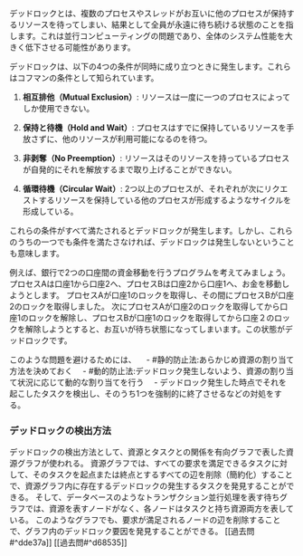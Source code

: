 デッドロックとは、複数のプロセスやスレッドがお互いに他のプロセスが保持するリソースを待ってしまい、結果として全員が永遠に待ち続ける状態のことを指します。これは並行コンピューティングの問題であり、全体のシステム性能を大きく低下させる可能性があります。

デッドロックは、以下の4つの条件が同時に成り立つときに発生します。これらはコフマンの条件として知られています。

1. **相互排他（Mutual Exclusion）**: リソースは一度に一つのプロセスによってしか使用できない。 

2. **保持と待機（Hold and Wait）**: プロセスはすでに保持しているリソースを手放さずに、他のリソースが利用可能になるのを待つ。

3. **非剥奪（No Preemption）**: リソースはそのリソースを持っているプロセスが自発的にそれを解放するまで取り上げることができない。

4. **循環待機（Circular Wait）**: 2つ以上のプロセスが、それぞれが次にリクエストするリソースを保持している他のプロセスが形成するようなサイクルを形成している。

これらの条件がすべて満たされるとデッドロックが発生します。しかし、これらのうちの一つでも条件を満たさなければ、デッドロックは発生しないということも意味します。

例えば、銀行で2つの口座間の資金移動を行うプログラムを考えてみましょう。
プロセスAは口座1から口座2へ、プロセスBは口座2から口座1へ、お金を移動しようとします。
プロセスAが口座1のロックを取得し、その間にプロセスBが口座2のロックを取得しました。
次にプロセスAが口座2のロックを取得してから口座1のロックを解除し、プロセスBが口座1のロックを取得してから口座２のロックを解除しようとすると、お互いが待ち状態になってしまいます。この状態がデッドロックです。

このような問題を避けるためには、
　- #静的防止法:あらかじめ資源の割り当て方法を決めておく
　- #動的防止法:デッドロック発生しないよう、資源の割り当て状況に応じて動的な割り当てを行う
　- デッドロック発生した時点でそれを起こしたタスクを検出し、そのうち1つを強制的に終了させるなどの対処をする。

### デッドロックの検出方法
デッドロックの検出方法として、資源とタスクとの関係を有向グラフで表した資源グラフが使われる。
資源グラフでは、すべての要求を満足できるタスクに対して、そのタスクを起点または終点とするすべての辺を削除（簡約化）することで、資源グラフ内に存在するデッドロックの発生するタスクを発見することができる。
そして、データベースのようなトランザクション並行処理を表す待ちグラフでは、資源を表すノードがなく、各ノードはタスクと持ち資源両方を表している。
このようなグラフでも、要求が満足されるノードの辺を削除することで、グラフ内のデッドロック要因を発見することができる。
[[過去問#^dde37a]]
[[過去問#^d68535]]
